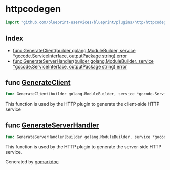 <!-- Code generated by gomarkdoc. DO NOT EDIT -->

# httpcodegen

```go
import "github.com/blueprint-uservices/blueprint/plugins/http/httpcodegen"
```

## Index

- [func GenerateClient\(builder golang.ModuleBuilder, service \*gocode.ServiceInterface, outputPackage string\) error](<#GenerateClient>)
- [func GenerateServerHandler\(builder golang.ModuleBuilder, service \*gocode.ServiceInterface, outputPackage string\) error](<#GenerateServerHandler>)


<a name="GenerateClient"></a>
## func [GenerateClient](<https://gitlab.mpi-sws.org/cld/blueprint2/blueprint/blob/main/plugins/http/httpcodegen/clientgen.go#L14>)

```go
func GenerateClient(builder golang.ModuleBuilder, service *gocode.ServiceInterface, outputPackage string) error
```

This function is used by the HTTP plugin to generate the client\-side HTTP service

<a name="GenerateServerHandler"></a>
## func [GenerateServerHandler](<https://gitlab.mpi-sws.org/cld/blueprint2/blueprint/blob/main/plugins/http/httpcodegen/servergen.go#L16>)

```go
func GenerateServerHandler(builder golang.ModuleBuilder, service *gocode.ServiceInterface, outputPackage string) error
```

This function is used by the HTTP plugin to generate the server\-side HTTP service.

Generated by [gomarkdoc](<https://github.com/princjef/gomarkdoc>)
